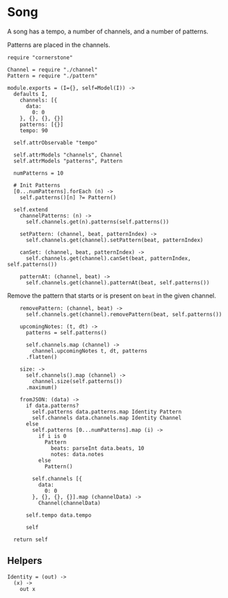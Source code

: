 Song
====

A song has a tempo, a number of channels, and a number of patterns.

Patterns are placed in the channels.

    require "cornerstone"

    Channel = require "./channel"
    Pattern = require "./pattern"

    module.exports = (I={}, self=Model(I)) ->
      defaults I,
        channels: [{
          data: 
            0: 0
        }, {}, {}, {}]
        patterns: [{}]
        tempo: 90

      self.attrObservable "tempo"

      self.attrModels "channels", Channel
      self.attrModels "patterns", Pattern

      numPatterns = 10

      # Init Patterns
      [0...numPatterns].forEach (n) ->
        self.patterns()[n] ?= Pattern()

      self.extend
        channelPatterns: (n) ->
          self.channels.get(n).patterns(self.patterns())

        setPattern: (channel, beat, patternIndex) ->
          self.channels.get(channel).setPattern(beat, patternIndex)

        canSet: (channel, beat, patternIndex) ->
          self.channels.get(channel).canSet(beat, patternIndex, self.patterns())

        patternAt: (channel, beat) ->
          self.channels.get(channel).patternAt(beat, self.patterns())

Remove the pattern that starts or is present on `beat` in the given channel.

        removePattern: (channel, beat) ->
          self.channels.get(channel).removePattern(beat, self.patterns())

        upcomingNotes: (t, dt) ->
          patterns = self.patterns()

          self.channels.map (channel) ->
            channel.upcomingNotes t, dt, patterns
          .flatten()

        size: ->
          self.channels().map (channel) ->
            channel.size(self.patterns())
          .maximum()

        fromJSON: (data) ->
          if data.patterns?
            self.patterns data.patterns.map Identity Pattern
            self.channels data.channels.map Identity Channel
          else
            self.patterns [0...numPatterns].map (i) ->
              if i is 0
                Pattern
                  beats: parseInt data.beats, 10
                  notes: data.notes
              else
                Pattern()

            self.channels [{
              data:
                0: 0
            }, {}, {}, {}].map (channelData) ->
              Channel(channelData)

          self.tempo data.tempo

          self

      return self

Helpers
-------

    Identity = (out) ->
      (x) ->
        out x
